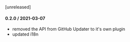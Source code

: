 [unreleased]

#### 0.2.0 / 2021-03-07
* removed the API from GitHub Updater to it's own plugin
* updated i18n
